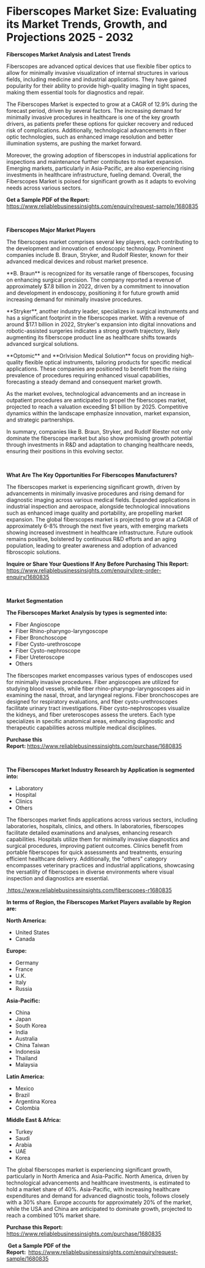 <p><h1>Fiberscopes Market Size: Evaluating its Market Trends, Growth, and Projections 2025 - 2032</h1></p><p><strong>Fiberscopes Market Analysis and Latest Trends</strong></p>
<p><p>Fiberscopes are advanced optical devices that use flexible fiber optics to allow for minimally invasive visualization of internal structures in various fields, including medicine and industrial applications. They have gained popularity for their ability to provide high-quality imaging in tight spaces, making them essential tools for diagnostics and repair.</p><p>The Fiberscopes Market is expected to grow at a CAGR of 12.9% during the forecast period, driven by several factors. The increasing demand for minimally invasive procedures in healthcare is one of the key growth drivers, as patients prefer these options for quicker recovery and reduced risk of complications. Additionally, technological advancements in fiber optic technologies, such as enhanced image resolution and better illumination systems, are pushing the market forward.</p><p>Moreover, the growing adoption of fiberscopes in industrial applications for inspections and maintenance further contributes to market expansion. Emerging markets, particularly in Asia-Pacific, are also experiencing rising investments in healthcare infrastructure, fueling demand. Overall, the Fiberscopes Market is poised for significant growth as it adapts to evolving needs across various sectors.</p></p>
<p><strong>Get a Sample PDF of the Report:&nbsp;</strong> <a href="https://www.reliablebusinessinsights.com/enquiry/request-sample/1680835?utm_campaign=3366&utm_medium=2&utm_source=Github&utm_content=ia&utm_term=13042025&utm_id=fiberscopes">https://www.reliablebusinessinsights.com/enquiry/request-sample/1680835</a></p>
<p>&nbsp;</p>
<p><strong>Fiberscopes Major Market Players</strong></p>
<p><p>The fiberscopes market comprises several key players, each contributing to the development and innovation of endoscopic technology. Prominent companies include B. Braun, Stryker, and Rudolf Riester, known for their advanced medical devices and robust market presence.</p><p>**B. Braun** is recognized for its versatile range of fiberscopes, focusing on enhancing surgical precision. The company reported a revenue of approximately $7.8 billion in 2022, driven by a commitment to innovation and development in endoscopy, positioning it for future growth amid increasing demand for minimally invasive procedures.</p><p>**Stryker**, another industry leader, specializes in surgical instruments and has a significant footprint in the fiberscopes market. With a revenue of around $17.1 billion in 2022, Stryker's expansion into digital innovations and robotic-assisted surgeries indicates a strong growth trajectory, likely augmenting its fiberscope product line as healthcare shifts towards advanced surgical solutions.</p><p>**Optomic** and **Orlvision Medical Solution** focus on providing high-quality flexible optical instruments, tailoring products for specific medical applications. These companies are positioned to benefit from the rising prevalence of procedures requiring enhanced visual capabilities, forecasting a steady demand and consequent market growth.</p><p>As the market evolves, technological advancements and an increase in outpatient procedures are anticipated to propel the fiberscopes market, projected to reach a valuation exceeding $1 billion by 2025. Competitive dynamics within the landscape emphasize innovation, market expansion, and strategic partnerships.</p><p>In summary, companies like B. Braun, Stryker, and Rudolf Riester not only dominate the fiberscope market but also show promising growth potential through investments in R&D and adaptation to changing healthcare needs, ensuring their positions in this evolving sector.</p></p>
<p>&nbsp;</p>
<p><strong>What Are The Key Opportunities For Fiberscopes Manufacturers?</strong></p>
<p><p>The fiberscopes market is experiencing significant growth, driven by advancements in minimally invasive procedures and rising demand for diagnostic imaging across various medical fields. Expanded applications in industrial inspection and aerospace, alongside technological innovations such as enhanced image quality and portability, are propelling market expansion. The global fiberscopes market is projected to grow at a CAGR of approximately 6-8% through the next five years, with emerging markets showing increased investment in healthcare infrastructure. Future outlook remains positive, bolstered by continuous R&D efforts and an aging population, leading to greater awareness and adoption of advanced fibroscopic solutions.</p></p>
<p><strong>Inquire or Share Your Questions If Any Before Purchasing This Report:</strong> <a href="https://www.reliablebusinessinsights.com/enquiry/pre-order-enquiry/1680835?utm_campaign=3366&utm_medium=2&utm_source=Github&utm_content=ia&utm_term=13042025&utm_id=fiberscopes">https://www.reliablebusinessinsights.com/enquiry/pre-order-enquiry/1680835</a></p>
<p>&nbsp;</p>
<p><strong>Market Segmentation</strong></p>
<p><strong>The Fiberscopes Market Analysis by types is segmented into:</strong></p>
<p><ul><li>Fiber Angioscope</li><li>Fiber Rhino-pharyngo-laryngoscope</li><li>Fiber Bronchoscope</li><li>Fiber Cysto-urethroscope</li><li>Fiber Cysto-nephroscope</li><li>Fiber Ureteroscope</li><li>Others</li></ul></p>
<p><p>The fiberscopes market encompasses various types of endoscopes used for minimally invasive procedures. Fiber angioscopes are utilized for studying blood vessels, while fiber rhino-pharyngo-laryngoscopes aid in examining the nasal, throat, and laryngeal regions. Fiber bronchoscopes are designed for respiratory evaluations, and fiber cysto-urethroscopes facilitate urinary tract investigations. Fiber cysto-nephroscopes visualize the kidneys, and fiber ureteroscopes assess the ureters. Each type specializes in specific anatomical areas, enhancing diagnostic and therapeutic capabilities across multiple medical disciplines.</p></p>
<p><strong>Purchase this Report:&nbsp;</strong><a href="https://www.reliablebusinessinsights.com/purchase/1680835?utm_campaign=3366&utm_medium=2&utm_source=Github&utm_content=ia&utm_term=13042025&utm_id=fiberscopes">https://www.reliablebusinessinsights.com/purchase/1680835</a></p>
<p>&nbsp;</p>
<p><strong>The Fiberscopes Market Industry Research by Application is segmented into:</strong></p>
<p><ul><li>Laboratory</li><li>Hospital</li><li>Clinics</li><li>Others</li></ul></p>
<p><p>The fiberscopes market finds applications across various sectors, including laboratories, hospitals, clinics, and others. In laboratories, fiberscopes facilitate detailed examinations and analyses, enhancing research capabilities. Hospitals utilize them for minimally invasive diagnostics and surgical procedures, improving patient outcomes. Clinics benefit from portable fiberscopes for quick assessments and treatments, ensuring efficient healthcare delivery. Additionally, the "others" category encompasses veterinary practices and industrial applications, showcasing the versatility of fiberscopes in diverse environments where visual inspection and diagnostics are essential.</p></p>
<p><a href="https://www.reliablebusinessinsights.com/fiberscopes-r1680835?utm_campaign=3366&utm_medium=2&utm_source=Github&utm_content=ia&utm_term=13042025&utm_id=fiberscopes">&nbsp;https://www.reliablebusinessinsights.com/fiberscopes-r1680835</a></p>
<p><strong>In terms of Region, the Fiberscopes Market Players available by Region are:</strong></p>
<p>
    <p> <strong> North America: </strong>
        <ul>
            <li>United States</li>
            <li>Canada</li>
        </ul>
        </p> 
    <p> <strong> Europe: </strong>
        <ul>
            <li>Germany</li>
            <li>France</li>
            <li>U.K.</li>
            <li>Italy</li>
            <li>Russia</li>
        </ul>
        </p> 
    <p> <strong> Asia-Pacific: </strong>
        <ul>
            <li>China</li>
            <li>Japan</li>
            <li>South Korea</li>
            <li>India</li>
            <li>Australia</li>
            <li>China Taiwan</li>
            <li>Indonesia</li>
            <li>Thailand</li>
            <li>Malaysia</li>
        </ul>
        </p> 
    <p> <strong> Latin America: </strong>
        <ul>
            <li>Mexico</li>
            <li>Brazil</li>
            <li>Argentina Korea</li>
            <li>Colombia</li>
        </ul>
        </p> 
    <p> <strong> Middle East & Africa: </strong>
        <ul>
            <li>Turkey</li>
            <li>Saudi</li>
            <li>Arabia</li>
            <li>UAE</li>
            <li>Korea</li>
        </ul>
    </p>
    </p>
<p><p>The global fiberscopes market is experiencing significant growth, particularly in North America and Asia-Pacific. North America, driven by technological advancements and healthcare investments, is estimated to hold a market share of 40%. Asia-Pacific, with increasing healthcare expenditures and demand for advanced diagnostic tools, follows closely with a 30% share. Europe accounts for approximately 20% of the market, while the USA and China are anticipated to dominate growth, projected to reach a combined 10% market share.</p></p>
<p><strong>Purchase this Report: </strong><a href="https://www.reliablebusinessinsights.com/purchase/1680835?utm_campaign=3366&utm_medium=2&utm_source=Github&utm_content=ia&utm_term=13042025&utm_id=fiberscopes">https://www.reliablebusinessinsights.com/purchase/1680835</a></p>
<p>&nbsp;<strong>Get a Sample PDF of the Report:&nbsp;&nbsp;</strong><a href="https://www.reliablebusinessinsights.com/enquiry/request-sample/1680835?utm_campaign=3366&utm_medium=2&utm_source=Github&utm_content=ia&utm_term=13042025&utm_id=fiberscopes">https://www.reliablebusinessinsights.com/enquiry/request-sample/1680835</a></p>
<p><strong></strong></p>
<p><p></p><p></p><p></p></p>